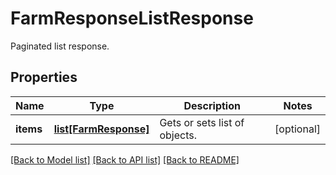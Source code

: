 # FarmResponseListResponse

Paginated list response.
## Properties
Name | Type | Description | Notes
------------ | ------------- | ------------- | -------------
**items** | [**list[FarmResponse]**](FarmResponse.md) | Gets or sets list of objects. | [optional] 

[[Back to Model list]](../README.md#documentation-for-models) [[Back to API list]](../README.md#documentation-for-api-endpoints) [[Back to README]](../README.md)


